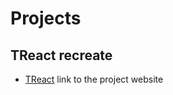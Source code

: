 # Projects


## TReact recreate
- [TReact](https://nguyencatnguyen.github.io/Projects/TReact/index.html) link to the project website
 
